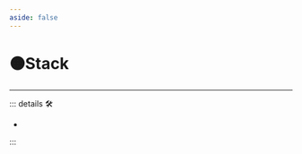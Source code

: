 ```yaml
---
aside: false
---
```

# 🟠<motor>Stack</motor>

---

<!-- =================================================== -->
<!-- =================================================== -->
<!-- =================================================== -->
<!-- =================================================== -->
<!-- =================================================== -->
::: details 🛠

-

:::